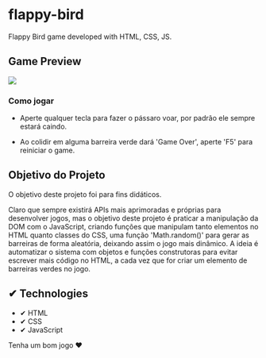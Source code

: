 # flappy-bird
 Flappy Bird game developed with HTML, CSS, JS.

## Game Preview

<img src="images/game-screen.gif">

### Como jogar

- Aperte qualquer tecla para fazer o pássaro voar, por padrão ele sempre estará caindo.

- Ao colidir em alguma barreira verde dará 'Game Over', aperte 'F5' para reiniciar o game.

## Objetivo do Projeto

O objetivo deste projeto foi para fins didáticos.

Claro que sempre existirá APIs mais aprimoradas e próprias para desenvolver jogos, mas o objetivo deste projeto é praticar a manipulação da DOM com o JavaScript, criando funções que manipulam tanto elementos no HTML quanto classes do CSS, uma função 'Math.random()' para gerar as barreiras de forma aleatória, deixando assim o jogo mais dinâmico. A ideia é automatizar o sistema com objetos e funções construtoras para evitar escrever mais código no HTML, a cada vez que for criar um elemento de barreiras verdes no jogo.

## ✔ Technologies

- ✔ HTML
- ✔ CSS
- ✔ JavaScript


Tenha um bom jogo ❤
